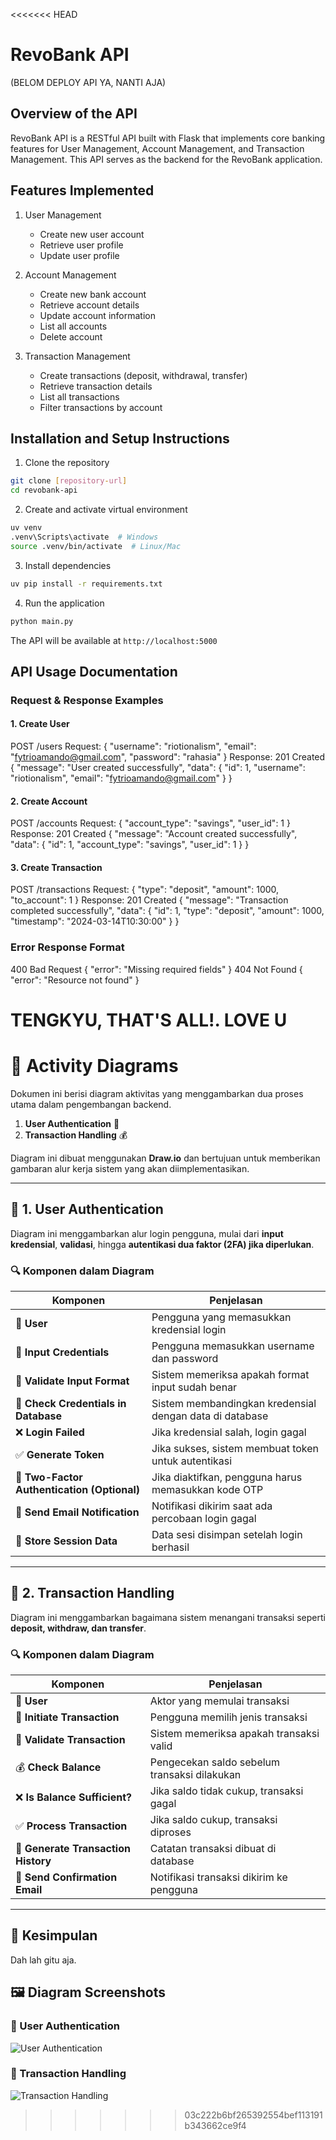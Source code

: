 <<<<<<< HEAD
# RevoBank API
(BELOM DEPLOY API YA, NANTI AJA)

## Overview of the API
RevoBank API is a RESTful API built with Flask that implements core banking features for User Management, Account Management, and Transaction Management. This API serves as the backend for the RevoBank application.

## Features Implemented
1. User Management
   - Create new user account
   - Retrieve user profile
   - Update user profile

2. Account Management
   - Create new bank account
   - Retrieve account details
   - Update account information
   - List all accounts
   - Delete account

3. Transaction Management
   - Create transactions (deposit, withdrawal, transfer)
   - Retrieve transaction details
   - List all transactions
   - Filter transactions by account

## Installation and Setup Instructions
1. Clone the repository
```bash
git clone [repository-url]
cd revobank-api
```

2. Create and activate virtual environment
```bash
uv venv
.venv\Scripts\activate  # Windows
source .venv/bin/activate  # Linux/Mac
```

3. Install dependencies
```bash
uv pip install -r requirements.txt
```

4. Run the application
```bash
python main.py
```

The API will be available at `http://localhost:5000`

## API Usage Documentation

### Request & Response Examples

#### 1. Create User
POST /users
Request:
{
"username": "riotionalism",
"email": "fytrioamando@gmail.com",
"password": "rahasia"
}
Response: 201 Created
{
"message": "User created successfully",
"data": {
"id": 1,
"username": "riotionalism",
"email": "fytrioamando@gmail.com"
}
}

#### 2. Create Account
POST /accounts
Request:
{
"account_type": "savings",
"user_id": 1
}
Response: 201 Created
{
"message": "Account created successfully",
"data": {
"id": 1,
"account_type": "savings",
"user_id": 1
}
}


#### 3. Create Transaction
POST /transactions
Request:
{
"type": "deposit",
"amount": 1000,
"to_account": 1
}
Response: 201 Created
{
"message": "Transaction completed successfully",
"data": {
"id": 1,
"type": "deposit",
"amount": 1000,
"timestamp": "2024-03-14T10:30:00"
}
}


### Error Response Format
400 Bad Request
{
"error": "Missing required fields"
}
404 Not Found
{
"error": "Resource not found"
}

##
TENGKYU, THAT'S ALL!. LOVE U
=======
# 📌 Activity Diagrams  

Dokumen ini berisi diagram aktivitas yang menggambarkan dua proses utama dalam pengembangan backend.  
1. **User Authentication** 🔐  
2. **Transaction Handling** 💰  

Diagram ini dibuat menggunakan **Draw.io** dan bertujuan untuk memberikan gambaran alur kerja sistem yang akan diimplementasikan.

---

## 📖 1. User Authentication  

Diagram ini menggambarkan alur login pengguna, mulai dari **input kredensial**, **validasi**, hingga **autentikasi dua faktor (2FA) jika diperlukan**.  

### 🔍 **Komponen dalam Diagram**  
| **Komponen** | **Penjelasan** |
| --- | --- |
| 🧑 **User** | Pengguna yang memasukkan kredensial login |
| 📩 **Input Credentials** | Pengguna memasukkan username dan password |
| 🔎 **Validate Input Format** | Sistem memeriksa apakah format input sudah benar |
| 🔄 **Check Credentials in Database** | Sistem membandingkan kredensial dengan data di database |
| ❌ **Login Failed** | Jika kredensial salah, login gagal |
| ✅ **Generate Token** | Jika sukses, sistem membuat token untuk autentikasi |
| 🔐 **Two-Factor Authentication (Optional)** | Jika diaktifkan, pengguna harus memasukkan kode OTP |
| 🔔 **Send Email Notification** | Notifikasi dikirim saat ada percobaan login gagal |
| 📁 **Store Session Data** | Data sesi disimpan setelah login berhasil |

---

## 💸 2. Transaction Handling  

Diagram ini menggambarkan bagaimana sistem menangani transaksi seperti **deposit, withdraw, dan transfer**.  

### 🔍 **Komponen dalam Diagram**  
| **Komponen** |**Penjelasan** |
| --- | --- |
| 🧑 **User** | Aktor yang memulai transaksi |
| 🏦 **Initiate Transaction** | Pengguna memilih jenis transaksi |
| 🔄 **Validate Transaction** | Sistem memeriksa apakah transaksi valid |
| 💰 **Check Balance** | Pengecekan saldo sebelum transaksi dilakukan |
| ❌ **Is Balance Sufficient?** | Jika saldo tidak cukup, transaksi gagal |
| ✅ **Process Transaction** | Jika saldo cukup, transaksi diproses |
| 📝 **Generate Transaction History** | Catatan transaksi dibuat di database |
| 📧 **Send Confirmation Email** | Notifikasi transaksi dikirim ke pengguna |

---

## 📌 Kesimpulan  

Dah lah gitu aja.

## 🖼️ Diagram Screenshots  

### 🔐 User Authentication  
![User Authentication](diagram.png/diagram1.png)  

### 💸 Transaction Handling  
![Transaction Handling](diagram.png/diagram2.png)
>>>>>>> 03c222b6bf265392554bef113191b343662ce9f4
